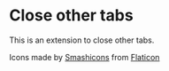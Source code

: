 # Close other tabs

This is an extension to close other tabs.

Icons made by [Smashicons](https://www.flaticon.com/authors/smashicons) from [Flaticon](www.flaticon.com)
